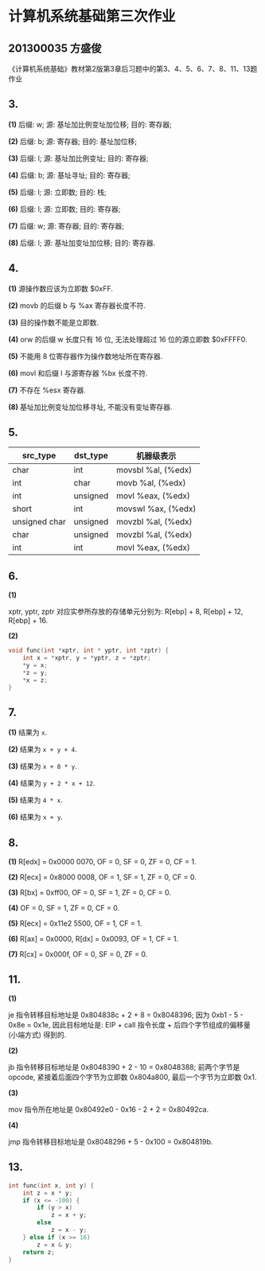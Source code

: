 # 计算机系统基础第三次作业

## 201300035 方盛俊

《计算机系统基础》教材第2版第3章后习题中的第3、4、5、6、7、8、11、13题作业

## 3.

**(1)** 后缀: w; 源: 基址加比例变址加位移; 目的: 寄存器;

**(2)** 后缀: b; 源: 寄存器; 目的: 基址加位移;

**(3)** 后缀: l; 源: 基址加比例变址; 目的: 寄存器;

**(4)** 后缀: b; 源: 基址寻址; 目的: 寄存器;

**(5)** 后缀: l; 源: 立即数; 目的: 栈;

**(6)** 后缀: l; 源: 立即数; 目的: 寄存器;

**(7)** 后缀: w; 源: 寄存器; 目的: 寄存器;

**(8)** 后缀: l; 源: 基址加变址加位移; 目的: 寄存器.


## 4.

**(1)** 源操作数应该为立即数 $0xFF.

**(2)** movb 的后缀 b 与 %ax 寄存器长度不符.

**(3)** 目的操作数不能是立即数.

**(4)** orw 的后缀 w 长度只有 16 位, 无法处理超过 16 位的源立即数 $0xFFFF0.

**(5)** 不能用 8 位寄存器作为操作数地址所在寄存器. 

**(6)** movl 和后缀 l 与源寄存器 %bx 长度不符.

**(7)** 不存在 %esx 寄存器.

**(8)** 基址加比例变址加位移寻址, 不能没有变址寄存器.


## 5.

| src_type      | dst_type | 机器级表示         |
| ------------- | -------- | ------------------ |
| char          | int      | movsbl %al, (%edx) |
| int           | char     | movb %al, (%edx)   |
| int           | unsigned | movl %eax, (%edx)  |
| short         | int      | movswl %ax, (%edx) |
| unsigned char | unsigned | movzbl %al, (%edx) |
| char          | unsigned | movzbl %al, (%edx) |
| int           | int      | movl %eax, (%edx)  |


## 6.

**(1)**

xptr, yptr, zptr 对应实参所存放的存储单元分别为: R[ebp] + 8, R[ebp] + 12, R[ebp] + 16.

**(2)**

``` c
void func(int *xptr, int * yptr, int *zptr) {
    int x = *xptr, y = *yptr, z = *zptr;
    *y = x;
    *z = y;
    *x = z;
}
```


## 7.

**(1)** 结果为 `x`.

**(2)** 结果为 `x + y + 4`.

**(3)** 结果为 `x + 8 * y`.

**(4)** 结果为 `y + 2 * x + 12`.

**(5)** 结果为 `4 * x`.

**(6)** 结果为 `x + y`.


## 8.

**(1)** R[edx] = 0x0000 0070, OF = 0, SF = 0, ZF = 0, CF = 1. 

**(2)** R[ecx] = 0x8000 0008, OF = 1, SF = 1, ZF = 0, CF = 0.

**(3)** R[bx] = 0xff00, OF = 0, SF = 1, ZF = 0, CF = 0.

**(4)** OF = 0, SF = 1, ZF = 0, CF = 0.

**(5)** R[ecx] = 0x11e2 5500, OF = 1, CF = 1.

**(6)** R[ax] = 0x0000, R[dx] = 0x0093, OF = 1, CF = 1.

**(7)** R[cx] = 0x000f, OF = 0, SF = 0, ZF = 0. 


## 11.

**(1)**

je 指令转移目标地址是 0x804838c + 2 + 8 = 0x8048396; 因为 0xb1 - 5 - 0x8e = 0x1e, 因此目标地址是: EIP + call 指令长度 + 后四个字节组成的偏移量 (小端方式) 得到的.

**(2)**

jb 指令转移目标地址是 0x8048390 + 2 - 10 = 0x8048388; 前两个字节是 opcode, 紧接着后面四个字节为立即数 0x804a800, 最后一个字节为立即数 0x1.

**(3)**

mov 指令所在地址是 0x80492e0 - 0x16 - 2 + 2 = 0x80492ca.

**(4)**

jmp 指令转移目标地址是 0x8048296 + 5 - 0x100 = 0x804819b.


## 13.

``` c
int func(int x, int y) {
    int z = x * y;
    if (x <= -100) {
        if (y > x)
            z = x + y;
        else
            z = x - y;
    } else if (x >= 16)
        z = x & y;
    return z;
}
```